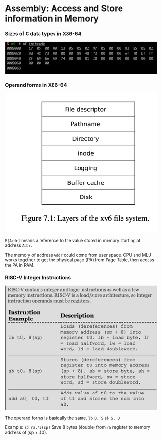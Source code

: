 # Assembly: Access and Store information in Memory

### Sizes of C data types in X86-64

![](../.gitbook/assets/image%20%2817%29.png)

### Operand forms in X86-64

![](../.gitbook/assets/image%20%2812%29.png)

`M[Addr]` means a reference to the value stored in memory starting at address `Addr`.

The memory of address `Addr` could come from user space, CPU and MLU works together to get the physical page \(PA\) from Page Table, then access the PA in RAM.

### RISC-V Integer Instructions

![](../.gitbook/assets/image%20%2834%29.png)

The operand forms is basically the same. `lb D, S` `sb S, D`

Example: `sd ra,40(sp)` Save 8 bytes \(double\) from `ra` register to memory address of \(sp + 40\).


